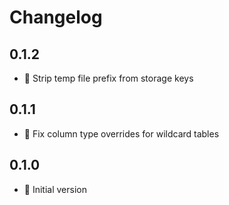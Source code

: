 # Changelog

## 0.1.2

* :bug: Strip temp file prefix from storage keys

## 0.1.1

* :bug: Fix column type overrides for wildcard tables

## 0.1.0

* :rocket: Initial version
